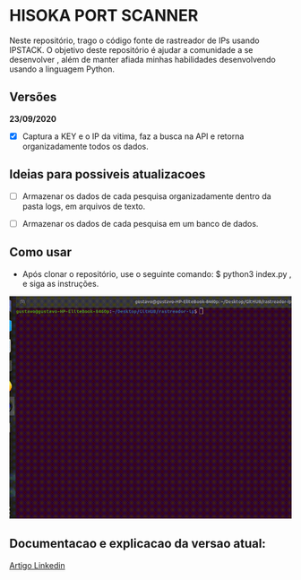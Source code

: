 # HISOKA PORT SCANNER

Neste repositório, trago o código fonte de rastreador de IPs usando IPSTACK.
O objetivo deste repositório é ajudar a comunidade a se desenvolver , além de manter afiada minhas habilidades desenvolvendo usando a linguagem Python.


## Versões

**23/09/2020**

- [x] Captura a KEY e o IP da vitima, faz a busca na API e retorna organizadamente todos os dados.

## Ideias para possiveis atualizacoes 

- [ ] Armazenar os dados de cada pesquisa organizadamente dentro da pasta logs, em arquivos de texto.
- [ ] Armazenar os dados de cada pesquisa em um banco de dados.


## Como usar

- Após clonar o repositório, use o seguinte comando: $ python3 index.py , e siga as instruções.

![](exemplo.gif)


## Documentacao e explicacao da versao atual:
[Artigo Linkedin](#)

